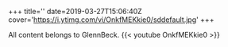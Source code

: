+++
title=''
date=2019-03-27T15:06:40Z
cover='https://i.ytimg.com/vi/OnkfMEKkie0/sddefault.jpg'
+++

All content belongs to GlennBeck.
{{< youtube OnkfMEKkie0 >}}
